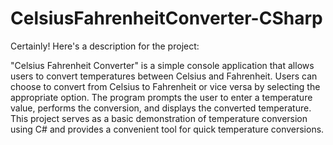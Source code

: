 # CelsiusFahrenheitConverter-CSharp

Certainly! Here's a description for the project:

"Celsius Fahrenheit Converter" is a simple console application that allows users to convert temperatures between 
Celsius and Fahrenheit. Users can choose to convert from Celsius to Fahrenheit or vice versa by selecting the appropriate option.
The program prompts the user to enter a temperature value, performs the conversion, and displays the converted temperature.
This project serves as a basic demonstration of temperature conversion using C# and provides
a convenient tool for quick temperature conversions.
